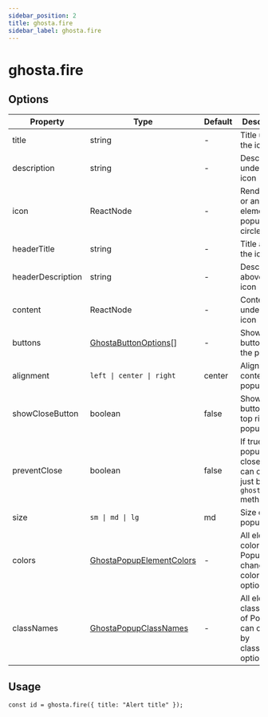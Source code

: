 ```yaml
---
sidebar_position: 2
title: ghosta.fire
sidebar_label: ghosta.fire
---
```


# ghosta.fire

## Options

| Property          | Type                                                             | Default | Description                                                                      |
| ----------------- | ---------------------------------------------------------------- | ------- | -------------------------------------------------------------------------------- |
| title             | string                                                           | -       | Title under the icon                                                             |
| description       | string                                                           | -       | Description under the icon                                                       |
| icon              | ReactNode                                                        | -       | Render icon or any react element on popup inside circle box                      |
| headerTitle       | string                                                           | -       | Title above the icon                                                             |
| headerDescription | string                                                           | -       | Description above the icon                                                       |
| content           | ReactNode                                                        | -       | Content under the icon                                                           |
| buttons           | [GhostaButtonOptions](/docs/types#ghostabuttonoptions)[]         | -       | Show buttons on the popup                                                        |
| alignment         | `left \| center \| right`                                        | center  | Alignment of content of popup                                                    |
| showCloseButton   | boolean                                                          | false   | Show close button on top right of popup                                          |
| preventClose      | boolean                                                          | false   | If true, popup won't close. You can close it just by using `ghosta.close` method |
| size              | `sm \| md \| lg`                                                 | md      | Size of the popup                                                                |
| colors            | [GhostaPopupElementColors](/docs/types#ghostapopupelementcolors) | -       | All element colors of Popup can change by colors option                          |
| classNames        | [GhostaPopupClassNames](/docs/types#ghostapopupclassnames)       | -       | All element classNames of Popup can change by classNames option                  |

## Usage

```tsx
const id = ghosta.fire({ title: "Alert title" });
```

